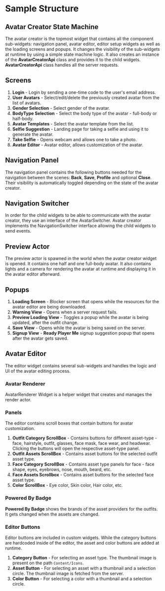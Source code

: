 ﻿# Sample Structure

## Avatar Creator State Machine
The avatar creator is the topmost widget that contains all the component sub-widgets: navigation panel, avatar editor, editor setup widgets as well as the loading screens and popups.
It changes the visibility of the sub-widgets at runtime by using a simple state machine logic.
It also creates an instance of the **AvatarCreatorApi** class and provides it to the child widgets. **AvatarCreatorApi** class handles all the server requests.

## Screens
1. **Login** - Login by sending a one-time code to the user's email address.
2. **User Avatars** - Select/edit/delete the previously created avatar from the list of avatars.
3. **Gender Selection** - Select gender of the avatar.
4. **BodyType Selection** - Select the body type of the avatar - full-body or half-body.
5. **Avatar Templates** - Select the avatar template from the list.
6. **Selfie Suggestion** - Landing page for taking a selfie and using it to generate the avatar.
7. **Take Selfie** - Opens webcam and allows one to take a photo.
8. **Avatar Editor** - Avatar editor, allows customization of the avatar.

## Navigation Panel
The navigation panel contains the following buttons needed for the navigation between the scenes:
**Back**, **Save**, **Profile** and optional **Close**. Their visibility is automatically toggled depending on the state of the avatar creator.

## Navigation Switcher
In order for the child widgets to be able to communicate with the avatar creator, they use an interface of the AvatarSwitcher.
Avatar creator implements the NavigationSwitcher interface allowing the child widgets to send events.

## Preview Actor
The preview actor is spawned in the world when the avatar creator widget is opened. It contains one half and one full-body avatar.
It also contains lights and a camera for rendering the avatar at runtime and displaying it in the avatar editor afterward.

## Popups
1. **Loading Screen** - Blocker screen that opens while the resources for the avatar editor are being downloaded.
2. **Warning View** - Opens when a server request fails.
3. **Preview Loading View** - Toggles a popup while the avatar is being updated, after the outfit change.
4. **Save View** - Opens while the avatar is being saved on the server.
5. **Signup View** - **Ready Player Me** signup suggestion popup that opens after the avatar gets saved.

## Avatar Editor
The editor widget contains several sub-widgets and handles the logic and UI of the avatar editing process.

### Avatar Renderer
AvatarRenderer Widget is a helper widget that creates and manages the render actor.

### Panels
The editor contains scroll boxes that contain buttons for avatar customization.

1. **Outfit Category ScrollBox** - Contains buttons for different asset-type - face, hairstyle, outfit, glasses, face mask, face wear, and headwear.
   Clicking the buttons will open the respective asset-type panel.
2. **Outfit Assets ScrollBox** - Contains asset buttons for the selected outfit asset type.
3. **Face Category ScrollBox** - Contains asset type panels for face - face shape, eyes, eyebrows, nose, mouth, beard, etc.
4. **Face Assets Scrollbox** - Contains asset buttons for the selected face asset type.<br>
5. **Color ScrollBox** - Eye color, Skin color, Hair color, etc.

### Powered By Badge
**Powered By Badge** shows the brands of the asset providers for the outfits. It gets changed when the assets are changed.

### Editor Buttons
Editor buttons are included in custom widgets. While the category buttons are hardcoded inside of the editor, the asset and color buttons are added at runtime.

1. **Category Button** - For selecting an asset type. The thumbnail image is present on the path `Content/Icons`.
2. **Asset Button** - For selecting an asset with a thumbnail and a selection circle. The thumbnail image is fetched from the server.
3. **Color Button** - For selecting a color with a thumbnail and a selection circle.


